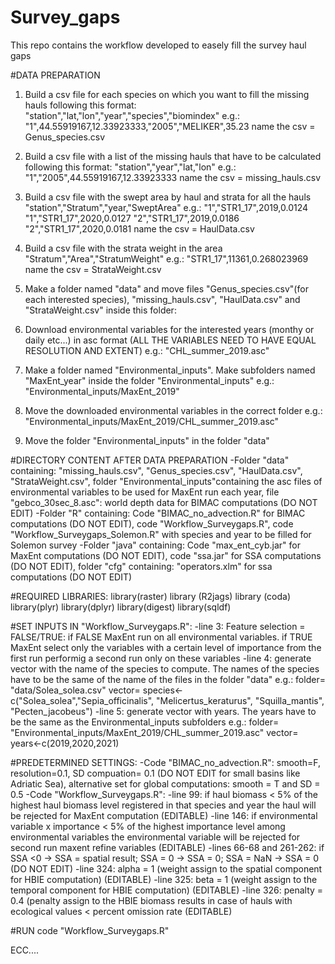 # Survey_gaps
This repo contains the workflow developed to easely fill the survey haul gaps

#DATA PREPARATION
1) Build a csv file for each species on which you want to fill the missing hauls following this format:
      "station","lat,"lon","year","species","biomindex"
e.g.: "1",44.55919167,12.33923333,"2005","MELIKER",35.23
      name the csv = Genus_species.csv
	  
2) Build a csv file with a list of the missing hauls that have to be calculated following this format:
      "station","year","lat,"lon"
e.g.: "1","2005",44.55919167,12.33923333
      name the csv = missing_hauls.csv
	  
3) Build a csv file with the swept area by haul and strata for all the hauls 
      "station","Stratum","year,"SweptArea"
e.g.: "1","STR1_17",2019,0.0124
      "1","STR1_17",2020,0.0127
      "2","STR1_17",2019,0.0186
      "2","STR1_17",2020,0.0181
      name the csv = HaulData.csv

4) Build a csv file with the strata weight in the area
      "Stratum","Area","StratumWeight"
e.g.: "STR1_17",11361,0.268023969
      name the csv = StrataWeight.csv
	  
5) Make a folder named "data" and move files "Genus_species.csv"(for each interested species), "missing_hauls.csv", "HaulData.csv" and "StrataWeight.csv" inside this folder:

6) Download environmental variables for the interested years (monthy or daily etc...) in asc format (ALL THE VARIABLES NEED TO HAVE EQUAL RESOLUTION AND EXTENT)
e.g.: "CHL_summer_2019.asc"

7) Make a folder named "Environmental_inputs". Make subfolders named "MaxEnt_year" inside the folder "Environmental_inputs"
e.g.: "Environmental_inputs/MaxEnt_2019"

8) Move the downloaded environmental variables in the correct folder
e.g.: "Environmental_inputs/MaxEnt_2019/CHL_summer_2019.asc"

9) Move the folder "Environmental_inputs" in the folder "data"

#DIRECTORY CONTENT AFTER DATA PREPARATION
-Folder "data" containing: "missing_hauls.csv", "Genus_species.csv", "HaulData.csv", "StrataWeight.csv", folder "Environmental_inputs"containing the asc files of environmental variables to be used for MaxEnt run each year, file "gebco_30sec_8.asc": world depth data for BIMAC computations (DO NOT EDIT)
-Folder "R" containing: Code "BIMAC_no_advection.R" for BIMAC computations (DO NOT EDIT), code "Workflow_Surveygaps.R", code "Workflow_Surveygaps_Solemon.R" with species and year to be filled for Solemon survey
-Folder "java" containing: Code "max_ent_cyb.jar" for MaxEnt computations (DO NOT EDIT), code "ssa.jar" for SSA computations (DO NOT EDIT), folder "cfg" containing: "operators.xlm" for ssa computations (DO NOT EDIT)

#REQUIRED LIBRARIES:
library(raster)
library (R2jags)
library (coda)
library(plyr)
library(dplyr)
library(digest)
library(sqldf)

#SET INPUTS IN "Workflow_Surveygaps.R":
-line 3: Feature selection = FALSE/TRUE: if FALSE MaxEnt run on all environmental variables. 
                                         if TRUE MaxEnt select only the variables with a certain level of importance from the first run performig a second run only on these variables
-line 4: generate vector with the name of the species to compute. The names of the species have to be the same of the name of the files in the folder "data"
         e.g.: folder= "data/Solea_solea.csv"
		       vector= species<-c("Solea_solea","Sepia_officinalis", "Melicertus_keraturus", "Squilla_mantis", "Pecten_jacobeus") 
-line 5: generate vector with years. The years have to be the same as the Environmental_inputs subfolders
         e.g.: folder= "Environmental_inputs/MaxEnt_2019/CHL_summer_2019.asc"
		       vector= years<-c(2019,2020,2021) 

#PREDETERMINED SETTINGS:
-Code "BIMAC_no_advection.R": smooth=F, resolution=0.1, SD compuation= 0.1 (DO NOT EDIT for small basins like Adriatic Sea), alternative set for global computations: smooth = T and SD = 0.5
-Code "Workflow_Surveygaps.R": 
   -line 99: if haul biomass < 5% of the highest haul biomass level registered in that species and year the haul will be rejected for MaxEnt computation (EDITABLE)
   -line 146: if environmental variable x importance < 5% of the highest importance level among environmental variables the environmental variable will be rejected for second run maxent refine variables (EDITABLE)
   -lines 66-68 and 261-262: if SSA <0 -> SSA = spatial result; SSA = 0 -> SSA = 0; SSA = NaN -> SSA = 0 (DO NOT EDIT)
   -line 324: alpha = 1 (weight assign to the spatial component for HBIE computation) (EDITABLE)
   -line 325: beta = 1 (weight assign to the temporal component for HBIE computation) (EDITABLE)
   -line 326: penalty = 0.4 (penalty assign to the HBIE biomass results in case of hauls with ecological values < percent omission rate (EDITABLE)

#RUN code "Workflow_Surveygaps.R"


ECC....

